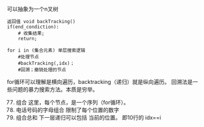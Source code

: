 可以抽象为一个n叉树
```
返回值 void backTracking() 
if(end_condiction):
    # 收集结果;
    return;
 
for i in (集合元素) 单层搜索逻辑
    #处理节点
    #backTracking(,idx)；
    #回溯；撤销处理的节点
```
for循环可以理解是横向遍历，backtracking（递归）就是纵向遍历。
回溯法是一些问题的暴力搜索方法。本质是穷举。




77. 组合   这里，每个节点，是一个序列（for循环）。
17. 电话号码的字母组合  限制了每个位置的数字
39. 组合总和   下一层递归可以包括 当前的位置。 即10行的 idx==i
